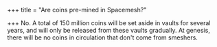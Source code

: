 +++
title = "Are coins pre-mined in Spacemesh?"

+++
No. A total of 150 million coins will be set aside in vaults for several years, and will only be released from these vaults gradually. At genesis, there will be no coins in circulation that don't come from smeshers.
